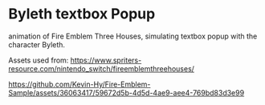 # Byleth textbox Popup
animation of Fire Emblem Three Houses, simulating textbox popup with the character Byleth.


Assets used from: https://www.spriters-resource.com/nintendo_switch/fireemblemthreehouses/

https://github.com/Kevin-Hy/Fire-Emblem-Sample/assets/36063417/59672d5b-4d5d-4ae9-aee4-769bd83d3e99

